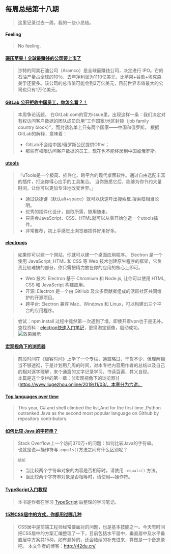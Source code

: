 ## 每周总结第十八期
> 这里记录过去一周，我的一些小总结。
<!--more-->
#### Feeling
> No feeling.

#### [碾压苹果！全球最赚钱的公司要上市了](http://global.eastmoney.com/a/201911051281700917.html)
>沙特的阿美石油公司（Aramco）是全球最赚钱公司，决定进行 IPO。它的石油产量占全球的10％，去年净利润为1110亿美元，比苹果+谷歌+埃克森美孚还要多。该公司的总市值可能会到2万亿美元，目前世界市值最大的公司也只有1万亿美元。 

#### [GitLab 公开拒收中国员工，你怎么看？！](https://www.oschina.net/news/111073/gitlab-reject-chinese-programmers)
> 本周争论话题。
> 在GitLab.com的官方issue里，出现这样一条：我们决定对有权访问客户数据的团队成员启用“工作国家/地区封锁（job family country block）”，而封锁名单上只有两个国家——中国和俄罗斯。
> 根据GitLab的解释，意味着：
> + GitLab不会给中国/俄罗斯公民提供Offer；
> + 那些有权限访问客户数据的员工，现在也不能移居到中国或俄罗斯。

#### [utools](https://u.tools/)
> 「uTools是一个极简、插件化、跨平台的现代桌面软件。通过自由选配丰富的插件，打造你得心应手的工具集合。
> 当你熟悉它后，能够为你节约大量时间，让你可以更加专注地改变世界。」

> + 通过快捷键（默认alt+space）就可以快速呼出搜索框.搜索框相当聪明。    
> + 优秀的插件化设计，自取所需，随用随走。
> + 只需会JavaScript、CSS、HTML就可以从零开始创造一个utools插件。
> + 非常推荐，初上手感觉比浏览器插件好用好多。

#### [electronjs](https://electronjs.org/)
> 如果你可以建一个网站，你就可以建一个桌面应用程序。 Electron 是一个使用 JavaScript, HTML 和 CSS 等 Web 技术创建原生程序的框架，它负责比较难搞的部分，你只需把精力放在你的应用的核心上即可。
> + Web 技术: Electron 基于 Chromium 和 Node.js, 让你可以使用 HTML, CSS 和 JavaScript 构建应用。 
> + 开源: Electron 是一个由 GitHub 及众多贡献者组成的活跃社区共同维护的开源项目。    
> + 跨平台: Electron 兼容 Mac、Windows 和 Linux，可以构建出三个平台的应用程序。 

> 尝试：npm install 过程中竟然第一次遇到了墙，即使开着vpn也于是无补。查找资料：[electron快速入门笔记](https://www.jianshu.com/p/f134878af30f)，更换淘宝镜像，启动成功。
![效果展示](http://img.liugezhou.online/electron_lgz.png)

#### [宏观视角下的浏览器](https://www.liugezhou.online/2019/11/03/%E5%AE%8F%E8%A7%82%E8%A7%86%E8%A7%92%E4%B8%8B%E7%9A%84%E6%B5%8F%E8%A7%88%E5%99%A8/)
> 前段时间在《极客时间》上学了一个专栏，通篇略过，干货不少，但理解相当不够透彻，于是计划用几周的时间，对本专栏内容用作者的总结以及自己的相对逐字理解，来个通篇的文字记录学习，书读百遍，其义自现。  
> 本篇是这个专栏的第一章：[《宏观视角下的浏览器》](https://www.liugezhou.online/2019/11/03/。本章分为六讲。

#### [Top languages over time](https://octoverse.github.com/#top-languages-over-time)
> This year, C# and  shell climbed the list,And for the first time ,Python outranked Java as the second most popular language on Github by repository contributors.

#### [如何比较 Java 的字符串？](https://mp.weixin.qq.com/s/WyrRCUlelzOxyfVBrxAGUg)
> Stack Overflow上一个访问370万+的问题：如何比较Java的字符串。  
> 也就是说`==`操作符与`.equals()`方法之间有什么区别呢？ 

> `结论`
> + 当比较两个字符串对象的内容是否相等时，请使用 `.equals()` 方法。   
> + 当比较两个字符串对象是否相等时，请使用`==`操作符。

#### [TypeScript入门教程](https://ts.xcatliu.com/)
> 本书是作者在学习 [TypeScript](http://www.typescriptlang.org/) 后整理的学习笔记。

#### [15种CSS居中的方式，你都用过哪几种]( https://cloud.tencent.com/developer/article/1115615)
> CSS居中是前端工程师经常要面对的问题，也是基本技能之一。今天有时间把CSS居中的方案汇编整理了一下，目前包括水平居中，垂直居中及水平垂直居中方案共15种。如有漏掉的，还会陆续的补充进来，算做是一个备忘录吧。
> 本文作者的博客：http://42du.cn/
